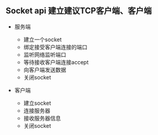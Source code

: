 ## Socket api 建立建议TCP客户端、客户端
- 服务端
    - 建立一个socket
    - 绑定接受客户端连接的端口
    - 监听网络监听端口
    - 等待接收客户端连接accept
    - 向客户端发送数据
    - 关闭socket

- 客户端
    - 建立socket
    - 连接服务器
    - 接收服务器信息
    - 关闭socket
